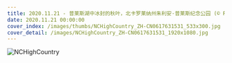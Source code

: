 ```yaml
---
title: 2020.11.21 - 普莱斯湖中冰封的秋叶，北卡罗莱纳州朱利安·普莱斯纪念公园 (© Richard Bernabe/Offset by Shutterstock)
date: 2020.11.21 00:00:00
cover_index: /images/thumbs/NCHighCountry_ZH-CN0617631531_533x300.jpg
cover_detail: /images/NCHighCountry_ZH-CN0617631531_1920x1080.jpg
---
```


![NCHighCountry](/images/NCHighCountry_ZH-CN0617631531_1920x1080.jpg)
